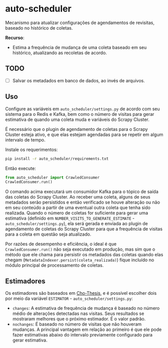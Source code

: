 # auto-scheduler

Mecanismo para atualizar configurações de agendamentos de revisitas, baseado no histórico de coletas.

**Recurso**:

- Estima a frequência de mudança de uma coleta baseado em seu histórico, atualizando as recoletas de acordo.

## TODO

- [ ] Salvar os metadados em banco de dados, ao invés de arquivos. 

## Uso

Configure as variáveis em `auto_scheduler/settings.py` de acordo com seu sistema para o Redis e Kafka, bem como o número de visitas para gerar estimativa de quando uma coleta muda e variáveis do Scrapy Cluster.

É necessário que o plugin de agendamento de coletas para o Scrapy Cluster esteja ativo, e que elas estejam agendadas para se repetir em algum intervalo de tempo.

Instale os requerimentos:

```bash
pip install -r auto_scheduler/requirements.txt
```

Então execute:

```python
from auto_scheduler import CrawledConsumer
CrawledConsumer.run()
```

O comando acima executará um consumidor Kafka para o tópico de saída das coletas do Scrapy Cluster. Ao receber uma coleta, alguns de seus metadados serão persistidos e então verificado se houve alteração ou não em seu conteúdo a partir de uma eventual outra coleta que tenha sido realizada. Quando o número de coletas for suficiente para gerar uma estimativa (definido em `NUMBER_VISITS_TO_GENERATE_ESTIMATE` - `auto_scheduler/settings.py`), ela será gerada e enviada ao plugin de agendamento de coletas do Scrapy Cluster para que a frequência de visitas para a coleta em questão seja atualizado.

Por razões de desempenho e eficiência, o ideal é que `CrawledConsumer.run()` não seja executado em produção, mas sim que o método que ele chama para persistir os metadados das coletas quando elas chegam (`MetadataIndexer.persist(coleta_realizada)`) fique incluído no módulo principal de processamento de coletas. 

## Estimadores

Os estimadores são baseados em [Cho-Thesis](https://oak.cs.ucla.edu/~cho/papers/cho-thesis.pdf), e é possível escolher dois por meio da variável `ESTIMATOR` - `auto_scheduler/settings.py`:

- `changes`: A estimativa de frequência de mudança é baseado no número médio de alterações detectadas nas visitas. Seus resultados se mostraram melhores que o próximo estimador. É o valor padrão. 
- `nochanges`: É baseado no número de visitas que não houveram mudanças. A principal vantagem em relação ao primeiro é que ele pode fazer estimativas abaixo do intervalo previamente configurado para gerar estimativa.

